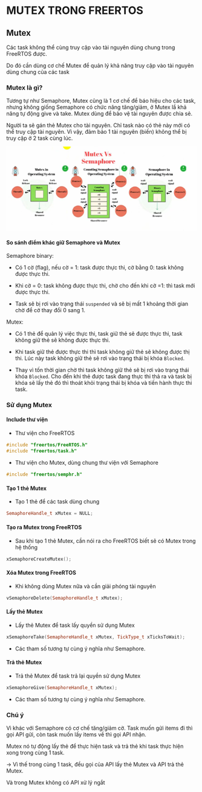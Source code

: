 # MUTEX TRONG FREERTOS

## Mutex

Các task không thể cùng truy cập vào tài nguyên dùng chung trong FreeRTOS được.

Do đó cần dùng cơ chế Mutex để quản lý khả năng truy cập vào tài nguyên dùng chung của các task

### Mutex là gì?

Tương tự như Semaphore, Mutex cũng là 1 cơ chế để báo hiệu cho các task, nhưng không giống Semaphore có chức năng tăng/giảm, ở Mutex lầ khả năng tự động give và take. Mutex dùng để bảo vệ tài nguyên được chia sẻ.

Người ta sẽ gán thẻ Mutex cho tài nguyên. Chỉ task nào có thẻ này mới có thể truy cập tài nguyên. Vì vậy, đảm bảo 1 tài nguyên (biến) không thể bị truy cập ở 2 task cùng lúc.

![mutex](./image/image.png)

#### So sánh điểm khác giữ Semaphore và Mutex

Semaphore binary:

- Có 1 cờ (flag), nếu cờ = 1: task được thực thi, cờ bằng 0: task không được thực thi.

- Khi cờ = 0: task không được thực thi, chờ cho đến khi cờ =1: thì task mới được thực thi.

- Task sẽ bị rơi vào trạng thái `suspended` và sẽ bị mất 1 khoảng thời gian chờ để cờ thay đổi 0 sang 1.

Mutex:

- Có 1 thẻ để quản lý việc thực thi, task giữ thẻ sẽ được thực thi, task không giữ thẻ sẽ không được thực thi.

- Khi task giữ thẻ được thực thi thì task không giữ thẻ sẽ không được thị thi. Lúc này task không giữ thẻ sẽ rơi vào trạng thái bị khóa `Blocked`.

- Thay vì tốn thời gian chờ thì task không giữ thẻ sẽ bị rơi vào trạng thái khóa `Blocked`. Cho đến khi thẻ được task đang thực thi thả ra và task bị khóa sẽ lấy thẻ đó thì thoát khỏi trạng thái bị khóa và tiến hành thực thi task.

### Sử dụng Mutex

#### Include thư viện

- Thư viện cho FreeRTOS

```cpp
#include "freertos/FreeRTOS.h"
#include "freertos/task.h"
```

- Thư viện cho Mutex, dùng chung thư viện với Semaphore

```cpp
#include "freertos/semphr.h"
```

#### Tạo 1 thẻ Mutex

- Tạo 1 thẻ để các task dùng chung

```cpp
SemaphoreHandle_t xMutex = NULL;
```

#### Tạo ra Mutex trong FreeRTOS

- Sau khi tạo 1 thẻ Mutex, cần nói ra cho FreeRTOS biết sẽ có Mutex trong hệ thống

```cpp
xSemaphoreCreateMutex();
```

#### Xóa Mutex trong FreeRTOS

- Khi không dùng Mutex nữa và cần giải phóng tài nguyên

```cpp
vSemaphoreDelete(SemaphoreHandle_t xMutex);
```

#### Lấy thẻ Mutex

- Lấy thẻ Mutex để task lấy quyền sử dụng Mutex

```cpp
xSemaphoreTake(SemaphoreHandle_t xMutex, TickType_t xTicksToWait);
```

- Các tham số tương tự cùng ý nghĩa như Semaphore.

#### Trả thẻ Mutex

- Trả thẻ Mutex để task trả lại quyền sử dụng Mutex

```cpp
xSemaphoreGive(SemaphoreHandle_t xMutex);
```

- Các tham số tương tự cùng ý nghĩa như Semaphore.

### Chú ý

Vì khác với Semaphore có cơ chế tăng/giảm cờ. Task muốn gửi items đi thì gọi API gửi, còn task muốn lấy items về thì gọi API nhận.

Mutex nó tự động lấy thẻ để thực hiện task và trả thẻ khi task thực hiện xong trong cùng 1 task.

-> Vì thế trong cùng 1 task, đều gọi của API lấy thẻ Mutex và API trả thẻ Mutex.

Và trong Mutex không có API xử lý ngắt
